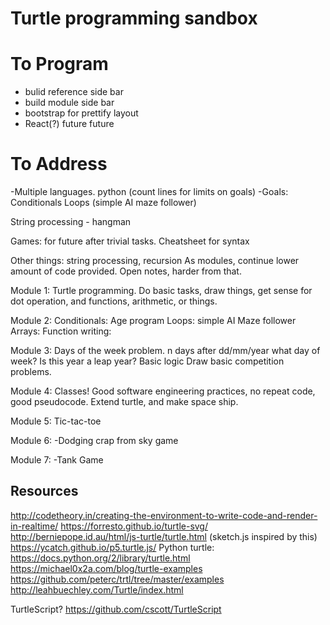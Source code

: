 # Turtle programming sandbox

# To Program
- bulid reference side bar
- build module side bar
- bootstrap for prettify layout
- React(?) future future

# To Address
-Multiple languages. python (count lines for limits on goals)
-Goals:
  Conditionals
  Loops (simple AI maze follower)
  
  String processing - hangman
  
  Games: for future after trivial tasks.
  Cheatsheet for syntax
  
Other things: string processing, recursion
As modules, continue lower amount of code provided.
Open notes, harder from that.

Module 1:
Turtle programming.
Do basic tasks, draw things, get sense for dot operation, and functions, arithmetic, or things.

Module 2:
Conditionals: Age program
Loops: simple AI Maze follower
Arrays:
Function writing:

Module 3:
Days of the week problem. n days after dd/mm/year what day of week?
Is this year a leap year?
Basic logic
Draw basic competition problems.

Module 4:
Classes!
Good software engineering practices, no repeat code, good pseudocode.
Extend turtle, and make space ship.

Module 5:
Tic-tac-toe

Module 6:
-Dodging crap from sky game

Module 7:
-Tank Game


  
## Resources
http://codetheory.in/creating-the-environment-to-write-code-and-render-in-realtime/
https://forresto.github.io/turtle-svg/
http://berniepope.id.au/html/js-turtle/turtle.html (sketch.js inspired by this)
https://ycatch.github.io/p5.turtle.js/
Python turtle: https://docs.python.org/2/library/turtle.html
https://michael0x2a.com/blog/turtle-examples
https://github.com/peterc/trtl/tree/master/examples
http://leahbuechley.com/Turtle/index.html

TurtleScript?  https://github.com/cscott/TurtleScript
